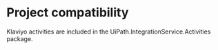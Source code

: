 ﻿# Project compatibility

Klaviyo activities are included in the UiPath.IntegrationService.Activities
      package.




|  |
| ---
